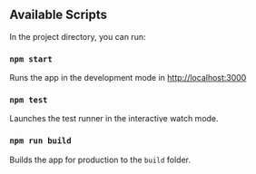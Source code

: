 ## Available Scripts

In the project directory, you can run:

### `npm start`

Runs the app in the development mode in [http://localhost:3000](http://localhost:3000)<br>

### `npm test`

Launches the test runner in the interactive watch mode.<br>

### `npm run build`

Builds the app for production to the `build` folder.<br>
